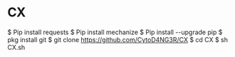 # CX

$ Pip install requests
$ Pip install mechanize
$ Pip install --upgrade pip
$ pkg install git
$ git clone https://github.com/CytoD4NG3R/CX
$ cd CX
$ sh CX.sh
